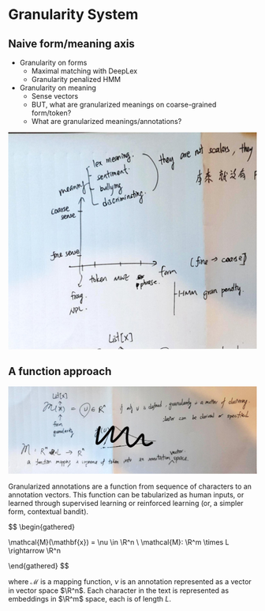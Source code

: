 <script type="text/x-mathjax-config">
    MathJax.Hub.Config({tex2jax: {inlineMath: [['$','$'], ['\\(','\\)']]}});
</script>
<script type="text/javascript" async
    src="https://cdnjs.cloudflare.com/ajax/libs/mathjax/2.7.5/MathJax.js?config=TeX-MML-AM_CHTML">
</script>

# Granularity System

## Naive form/meaning axis

* Granularity on forms
  * Maximal matching with DeepLex
  * Granularity penalized HMM
* Granularity on meaning
  * Sense vectors
  * BUT, what are granularized meanings on coarse-grained form/token?
  * What are granularized meanings/annotations?

![gran_axis](assets/gran_axis.jpg)

## A function approach

![gran_func](assets/gran_func.jpg)

Granularized annotations are a function from sequence of characters to an annotation vectors. This function can be tabularized as human inputs, or learned through supervised learning or reinforced learning (or, a simpler form, contextual bandit).

$$
\begin{gathered}

\mathcal{M}(\mathbf{x}) = \nu \in \R^n \\
\mathcal{M}: \R^m \times L \rightarrow \R^n

\end{gathered}
$$

where $\mathcal{M}$ is a mapping function, $\nu$ is an annotation represented as a vector in vector space $\R^n$. Each character in the text is represented as embeddings in $\R^m$ space, each is of length $L$. 